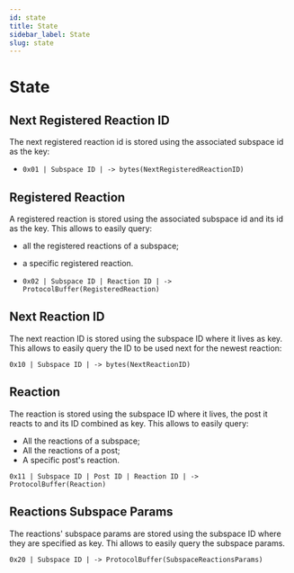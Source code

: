 ```yaml
---
id: state
title: State
sidebar_label: State
slug: state
---
```


# State

## Next Registered Reaction ID
The next registered reaction id is stored using the associated subspace id as the key:

- `0x01 | Subspace ID | -> bytes(NextRegisteredReactionID)`

## Registered Reaction
A registered reaction is stored using the associated subspace id and its id as the key. This allows to easily
query:
- all the registered reactions of a subspace;
- a specific registered reaction.

- `0x02 | Subspace ID | Reaction ID | -> ProtocolBuffer(RegisteredReaction)`

## Next Reaction ID
The next reaction ID is stored using the subspace ID where it lives as key. This allows to easily query the ID to be used next
for the newest reaction:

`0x10 | Subspace ID | -> bytes(NextReactionID)`

## Reaction
The reaction is stored using the subspace ID where it lives, the post it reacts to and its ID combined as key. This allows to easily query:
- All the reactions of a subspace;
- All the reactions of a post;
- A specific post's reaction.

`0x11 | Subspace ID | Post ID | Reaction ID | -> ProtocolBuffer(Reaction)`

## Reactions Subspace Params
The reactions' subspace params are stored using the subspace ID where they are specified as key. Thi allows to easily query
the subspace params.

`0x20 | Subspace ID | -> ProtocolBuffer(SubspaceReactionsParams)`